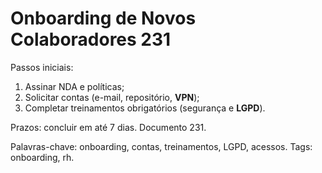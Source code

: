 # Onboarding de Novos Colaboradores 231

Passos iniciais:
1. Assinar NDA e políticas;
2. Solicitar contas (e-mail, repositório, **VPN**);
3. Completar treinamentos obrigatórios (segurança e **LGPD**).

Prazos: concluir em até 7 dias. Documento 231.

Palavras-chave: onboarding, contas, treinamentos, LGPD, acessos.
Tags: onboarding, rh.
